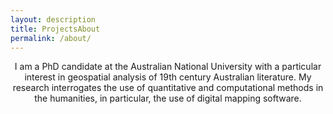```yaml
---
layout: description
title: ProjectsAbout
permalink: /about/
---
```


<p style="text-align: center;">I am a PhD candidate at the Australian National University with a particular interest in geospatial analysis of 19th century Australian literature. My research interrogates the use of quantitative and computational methods in the humanities, in particular, the use of digital mapping software.</p>

